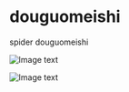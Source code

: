 # douguomeishi
spider douguomeishi

![Image text](https://gitlab.com/iostreamatlab/douguomeishi/raw/master/douguo.jpg)

![Image text](https://gitlab.com/iostreamatlab/douguomeishi/raw/master/douguo2.jpg)
